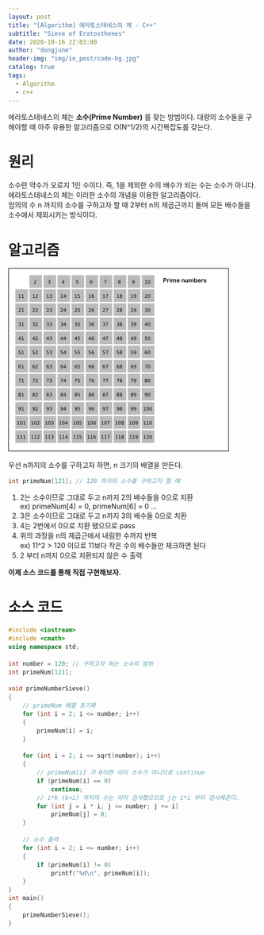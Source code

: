 ```yaml
---
layout: post
title: "[Algorithm] 에라토스테네스의 체 - C++"
subtitle: "Sieve of Eratosthenes"
date: 2020-10-16 22:03:00
author: "dongjune"
header-img: "img/in_post/code-bg.jpg"
catalog: true
tags:
  - Algorithm
  - c++
---
```


에라토스테네스의 체는 **소수(Prime Number)** 를 찾는 방법이다. 대량의 소수들을 구해야할 때 아주 유용한 알고리즘으로 O(N^1/2)의 시간복잡도를 갖는다.

# 원리

소수란 약수가 오로지 1인 수이다. 즉, 1을 제외한 수의 배수가 되는 수는 소수가 아니다.  
에라토스테네스의 체는 이러한 소수의 개념을 이용한 알고리즘이다.  
임의의 수 n 까지의 소수를 구하고자 할 때 2부터 n의 제곱근까지 돌며 모든 배수들을 소수에서 제외시키는 방식이다.

# 알고리즘

![1](/assets/img/eratos.gif)

우선 n까지의 소수를 구하고자 하면, n 크기의 배열을 만든다.

```c++
int primeNum[121]; // 120 까지의 소수를 구하고자 할 때
```

1. 2는 소수이므로 그대로 두고 n까지 2의 배수들을 0으로 치환  
   ex) primeNum[4] = 0, primeNum[6] = 0 ...
2. 3은 소수이므로 그대로 두고 n까지 3의 배수들 0으로 치환
3. 4는 2번에서 0으로 치환 됐으므로 pass
4. 위의 과정을 n의 제곱근에서 내림한 수까지 반복  
   ex) 11^2 > 120 이므로 11보다 작은 수의 배수들만 체크하면 된다
5. 2 부터 n까지 0으로 치환되지 않은 수 출력

**이제 소스 코드를 통해 직접 구현해보자.**

# 소스 코드

```c++
#include <iostream>
#include <cmath>
using namespace std;

int number = 120; // 구하고자 하는 소수의 범위
int primeNum[121];

void primeNumberSieve()
{
    // primeNum 배열 초기화
    for (int i = 2; i <= number; i++)
    {
        primeNum[i] = i;
    }

    for (int i = 2; i <= sqrt(number); i++)
    {
        // primeNum[i] 가 0이면 이미 소수가 아니므로 continue
        if (primeNum[i] == 0)
            continue;
        // i*k (k<i) 까지의 수는 이미 검사했으므로 j는 i*i 부터 검사해준다.
        for (int j = i * i; j <= number; j += i)
            primeNum[j] = 0;
    }

    // 소수 출력
    for (int i = 2; i <= number; i++)
    {
        if (primeNum[i] != 0)
            printf("%d\n", primeNum[i]);
    }
}
int main()
{
    primeNumberSieve();
}
```

